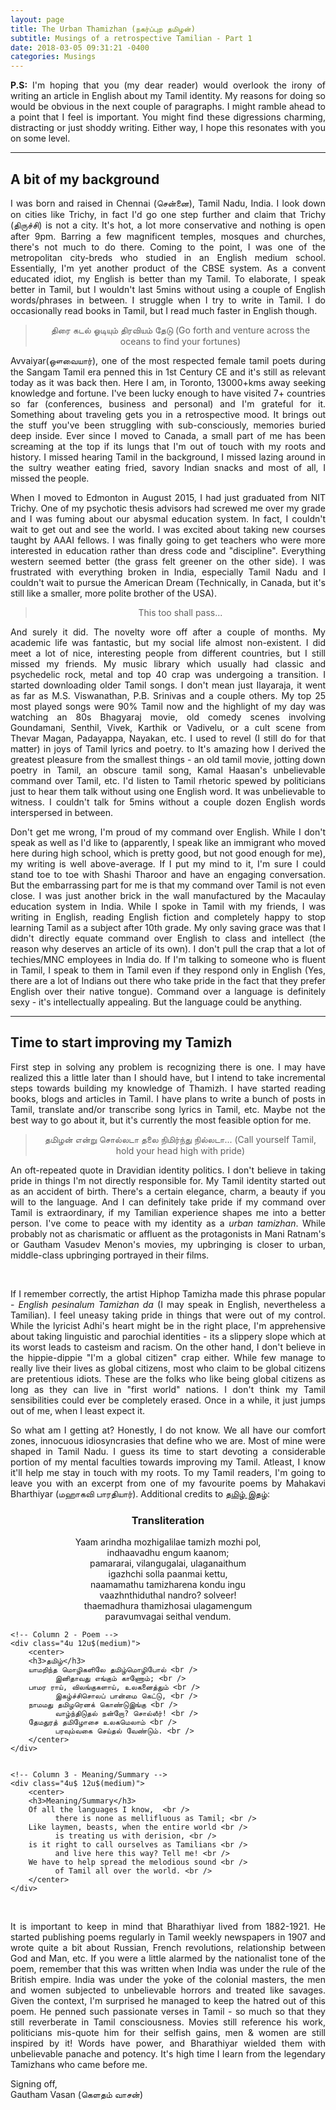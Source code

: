 ```yaml
---
layout: page
title: The Urban Thamizhan (நகர்ப்புற தமிழன்)
subtitle: Musings of a retrospective Tamilian - Part 1
date: 2018-03-05 09:31:21 -0400
categories: Musings
---
```


<p align='justify'><b>P.S:</b> I'm hoping that you (my dear reader) would overlook the irony of writing an article in English about my Tamil identity. My reasons for doing so would be obvious in the next couple of paragraphs. I might ramble ahead to a point that I feel is important. You might find these digressions charming, distracting or just shoddy writing. Either way, I hope this resonates with you on some level. </p>
                                    
<!--

<p align='justify'><i>Who am I?</i> A simple question we answer with ease during a conversation, but struggle with philosophically. Don't worry, I won't bore you with my unfounded, illogical philosophical claims in this post. However, I do believe that our experiences make us who we are. And most of my impressionable years were spent in Tamil Nadu, India. I love the chapter in Hitchhiker's guide to the galaxy where the computer says the answer to the life, the universe and everything is 42. The lesson I took away from it was that in order to get the right answers, we need to ask the right questions. This is me, ruminating about my uniquely Tamil experiences and identity.</p>

-->
<!-- ----------------------------------------------------------------------------------------------------------------- -->
<hr class="major" />
<h2>A bit of my background</h2>

<p align='justify'>I was born and raised in Chennai (சென்னை), Tamil Nadu, India. I look down on cities like Trichy, in fact I'd go one step further and claim that Trichy (திருச்சி) is not a city. It's hot, a lot more conservative and nothing is open after 9pm. Barring a few magnificent temples, mosques and churches, there's not much to do there. Coming to the point, I was one of the metropolitan city-breds who studied in an English medium school. Essentially, I'm yet another product of the CBSE system. As a convent educated idiot, my English is better than my Tamil. To elaborate, I speak better in Tamil, but I wouldn't last 5mins without using a couple of English words/phrases in between. I struggle when I try to write in Tamil. I do occasionally read books in Tamil, but I read much faster in English though.</p>                                    

<center><blockquote>திரை கடல் ஓடியும் திரவியம் தேடு  (Go forth and venture across the oceans to find your fortunes)</blockquote></center>
<!-- திரை கடலோடியும் துயரம் தேடு -->
<p align='justify'>Avvaiyar(ஔவையார்), one of the most respected female tamil poets during the Sangam Tamil era penned this in 1st Century CE and it's still as relevant today as it was back then. Here I am, in Toronto, 13000+kms away seeking knowledge and fortune. I've been lucky enough to have visited 7+ countries so far (conferences, business and personal) and I'm grateful for it. Something about traveling gets you in a retrospective mood. It brings out the stuff you've been struggling with sub-consciously, memories buried deep inside. Ever since I moved to Canada, a small part of me has been screaming at the top if its lungs that I'm out of touch with my roots and history. I missed hearing Tamil in the background, I missed lazing around in the sultry weather eating fried, savory Indian snacks and most of all, I missed the people.</p>

<p align='justify'>When I moved to Edmonton in August 2015, I had just graduated from NIT Trichy. One of my psychotic thesis advisors had screwed me over my grade and I was fuming about our abysmal education system. In fact, I couldn't wait to get out and see the world. I was excited about taking new courses taught by AAAI fellows. I was finally going to get teachers who were more interested in education rather than dress code and "discipline". Everything western seemed better (the grass felt greener on the other side). I was frustrated with everything broken in India, especially Tamil Nadu and I couldn't wait to pursue the American Dream (Technically, in Canada, but it's still like a smaller, more polite brother of the USA).</p> 

<center><blockquote>This too shall pass...</blockquote></center>

<p align='justify'>And surely it did. The novelty wore off after a couple of months. My academic life was fantastic, but my social life almost non-existent. I did meet a lot of nice, interesting people from different countries, but I still missed my friends. My music library which usually had classic and psychedelic rock, metal and top 40 crap was undergoing a transition. I started downloading older Tamil songs. I don't mean just Ilayaraja, it went as far as M.S. Viswanathan, P.B. Srinivas and a couple others. My top 25 most played songs were 90% Tamil now and the highlight of my day was watching an 80s Bhagyaraj movie, old comedy scenes involving Goundamani, Senthil, Vivek, Karthik or Vadivelu, or a cult scene from Thevar Magan, Padayappa, Nayakan, etc. I used to revel (I still do for that matter) in joys of Tamil lyrics and poetry. to It's amazing how I derived the greatest pleasure from the smallest things - an old tamil movie, jotting down poetry in Tamil, an obscure tamil song, Kamal Haasan's unbelievable command over Tamil, etc. I'd listen to Tamil rhetoric spewed by politicians just to hear them talk without using one English word. It was unbelievable to witness. I couldn't talk for 5mins without a couple dozen English words interspersed in between.</p>                                

<p align='justify'>Don't get me wrong, I'm proud of my command over English. While I don't speak as well as I'd like to (apparently, I speak like an immigrant who moved here during high school, which is pretty good, but not good enough for me), my writing is well above-average. If I put my mind to it, I'm sure I could stand toe to toe with Shashi Tharoor and have an engaging conversation. But the embarrassing part for me is that my command over Tamil is not even close. I was just another brick in the wall manufactured by the Macaulay education system in India. While I spoke in Tamil with my friends, I was writing in English, reading English fiction and completely happy to stop learning Tamil as a subject after 10th grade. My only saving grace was that I didn't directly equate command over English to class and intellect (the reason why deserves an article of its own). I don't pull the crap that a lot of techies/MNC employees in India do. If I'm talking to someone who is fluent in Tamil, I speak to them in Tamil even if they respond only in English (Yes, there are a lot of Indians out there who take pride in the fact that they prefer English over their native tongue). Command over a language is definitely sexy - it's intellectually appealing. But the language could be anything. </p>

<!--
<p align='justify'>Getting back to the subject, I've been trying to figure out what it means to be a Tamilian. Is it enough if I have a good command over the language? But that doesn't sound right. Knowing English doesn't make me British. So what about people who have lived in the region for a long time? There are plenty of Indians from the north who settled in Chennai, but still can't speak the language. I have no qualms about calling them Chennaites, but Is can't call them Tamilians. And    </p>
-->
<!-- ----------------------------------------------------------------------------------------------------------------- -->
<hr class="major" />
<h2>Time to start improving my Tamizh</h2>

<p align='justify'> First step in solving any problem is recognizing there is one. I may have realized this a little later than I should have, but I intend to take incremental steps towards building my knowledge of Thamizh. I have started reading books, blogs and articles in Tamil. I have plans to write a bunch of posts in Tamil, translate and/or transcribe song lyrics in Tamil, etc. Maybe not the best way to go about it, but it's currently the most feasible option for me. </p>

<center><blockquote>தமிழன் என்று சொல்லடா தலை நிமிர்ந்து நில்லடா... (Call yourself Tamil, hold your head high with pride)</blockquote></center>


<p align='justify'> An oft-repeated quote in Dravidian identity politics. I don't believe in taking pride in things I'm not directly responsible for. My Tamil identity started out as an accident of birth. There's a certain elegance, charm, a beauty if you will to the language. And I can definitely take pride if my command over Tamil is extraordinary, if my Tamilian experience shapes me into a better person. I've come to peace with my identity as a <i>urban tamizhan</i>. While probably not as charismatic or affluent as the protagonists in Mani Ratnam's or Gautham Vasudev Menon's movies, my upbringing is closer to urban, middle-class upbringing portrayed in their films.  </p>

<div class="row uniform">
<div class="4u 12u$(medium)">
</div>
	<div class="4u 12u$(medium)">
        <span class="image main"><img src="{{site.url}}/assets/images/english_tamizhan_da.jpg" alt="" /></span>
</div>
<div class="4u 12u$(medium)">
</div>
</div>

<br>

<p align='justify'> If I remember correctly, the artist Hiphop Tamizha made this phrase popular - <i>English pesinalum Tamizhan da</i> (I may speak in English, nevertheless a Tamilian). I feel uneasy taking pride in things that were out of my control. While the lyricist Adhi's heart might be in the right place, I'm apprehensive about taking linguistic and parochial identities - its a slippery slope which at its worst leads to casteism and racism. On the other hand, I don't believe in the hippie-dippie "I'm a global citizen" crap either. While few manage to really live their lives as global citizens, most who claim to be global citizens are pretentious idiots. These are the folks who like being global citizens as long as they can live in "first world" nations. I don't think my Tamil sensibilities could ever be completely erased. Once in a while, it just jumps out of me, when I least expect it.  </p>

<!-- It's going to be a long journey in search of my identity. The grand question which has been eluding countless intellectuals for years - <i>Who am I?</i> I don't know how to proceed from here. -->

<p align='justify'> So what am I getting at? Honestly, I do not know. We all have our comfort zones, innocuous idiosyncrasies that define who we are. Most of mine were shaped in Tamil Nadu. I guess its time to start devoting a considerable portion of my mental faculties towards improving my Tamil. Atleast, I know it'll help me stay in touch with my roots. To my Tamil readers, I'm going to leave you with an excerpt from one of my favourite poems by Mahakavi Bharthiyar (மஹாகவி பாரதியார்). Additional credits to <a href="https://www.vasumusic.com/tamil-blog/">தமிழ் இதழ்</a>: </p>

<div class="row">
    <!-- Column 1 - Transliteration -->
    <div class="4u 12u$(medium)">
        <center>  
        <h3>Transliteration</h3>                                                                              
        Yaam arindha mozhigalilae tamizh mozhi pol,  <br />
              indhaavadhu engum kaanom; <br />
        pamararai, vilangugalai, ulaganaithum <br />
              igazhchi solla paanmai kettu, <br />
        naamamathu tamizharena kondu ingu <br />
              vaazhnthiduthal nandro? solveer!<br />
        thaemadhura thamizhosai ulagamengum <br />
              paravumvagai seithal vendum. <br />
        </center>    
    </div>

    <!-- Column 2 - Poem --> 
    <div class="4u 12u$(medium)">
        <center> 
        <h3>தமிழ்</h3>                                                                               
        யாமறிந்த மொழிகளிலே தமிழ்மொழிபோல் <br />
              இனிதாவது எங்கும் காணோம்; <br />
        பாமர ராய், விலங்குகளாய், உலகனைத்தும் <br />
              இகழ்ச்சிசொலப் பான்மை கெட்டு, <br />
        நாமமது தமிழரெனக் கொண்டுஇங்கு <br />
              வாழ்ந்திடுதல் நன்றோ? சொல்லீர்! <br />
        தேமதுரத் தமிழோசை உலகமெலாம் <br />
              பரவும்வகை செய்தல் வேண்டும். <br />
        </center>
    </div>


    <!-- Column 3 - Meaning/Summary -->
    <div class="4u$ 12u$(medium)">
        <center>  
        <h3>Meaning/Summary</h3>                                                                              
        Of all the languages I know,  <br />
              there is none as mellifluous as Tamil; <br />
        Like laymen, beasts, when the entire world <br />
              is treating us with derision, <br />
        is it right to call ourselves as Tamilians <br />
              and live here this way? Tell me! <br />
        We have to help spread the melodious sound <br />
              of Tamil all over the world. <br />
        </center>    
    </div>
</div>


<p><br></p>

<p align='justify'> It is important to keep in mind that Bharathiyar lived from 1882-1921. He started publishing poems regularly in Tamil weekly newspapers in 1907 and wrote quite a bit about Russian, French revolutions, relationship between God and Man, etc. If you were a little alarmed by the nationalist tone of the poem, remember that this was written when India was under the rule of the British empire. India was under the yoke of the colonial masters, the men and women subjected to unbelievable horrors and treated like savages. Given the context, I'm surprised he managed to keep the hatred out of this poem. He penned such passionate verses in Tamil - so much so that they still reverberate in Tamil consciousness. Movies still reference his work, politicians mis-quote him for their selfish gains, men & women are still inspired by it! Words have power, and Bharathiyar wielded them with unbelievable panache and potency. It's high time I learn from the legendary Tamizhans who came before me. </p>

<p> Signing off, <br>
    Gautham Vasan (கெளதம் வாசன்)</p>    

